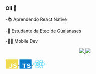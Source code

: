 ### Oii 👋

-📚 Aprendendo React Native

-🎒 Estudante da Etec de Guaianases

-👨‍💻 Mobile Dev

<div align="center">
  <a href="https://github.com/VMDGab">
  <img height="180em" src="https://github-readme-stats.vercel.app/api?username=VMDGab&show_icons=true&theme=synthwave&include_all_commits=true&count_private=true"/>
  <img height="180em" src="https://github-readme-stats.vercel.app/api/top-langs/?username=VMDGab&layout=compact&langs_count=7&theme=synthwave"/>
 </div>

<div style="display: inline_block"><br>
  <img align="center" alt="Rafa-Js" height="30" width="40" src="https://raw.githubusercontent.com/devicons/devicon/master/icons/javascript/javascript-plain.svg">
  <img align="center" alt="Rafa-Ts" height="30" width="40" src="https://raw.githubusercontent.com/devicons/devicon/master/icons/typescript/typescript-plain.svg">
  <img align="center" alt="Rafa-React" height="30" width="40" src="https://raw.githubusercontent.com/devicons/devicon/master/icons/react/react-original.svg">
  </div>
